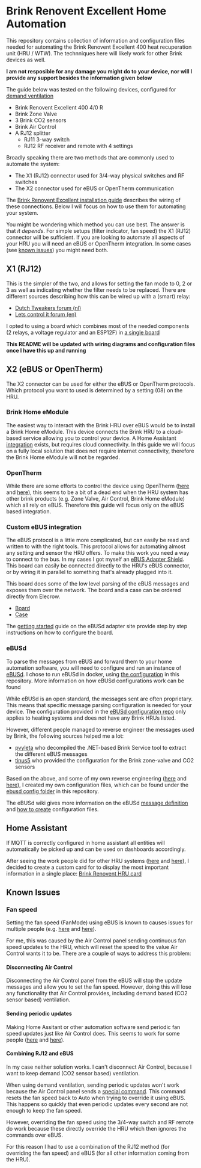 # Brink Renovent Excellent Home Automation
This repository contains collection of information and configuration files needed for automating the Brink Renovent Excellent 400 heat recuperation unit (HRU / WTW).
The technniques here will likely work for other Brink devices as well.

**I am not resposible for any damage you might do to your device, nor will I provide any support besides the information given below**

The guide below was tested on the following devices, configured for [demand ventilation](manuals/demand-controlled-ventilation-installation-instructions.pdf)
- Brink Renovent Excellent 400 4/0 R
- Brink Zone Valve
- 3 Brink CO2 sensors
- Brink Air Control
- A RJ12 splitter
  - RJ11 3-way switch
  - RJ12 RF receiver and remote with 4 settings

Broadly speaking there are two methods that are commonly used to automate the system:
- The X1 (RJ12) connector used for 3/4-way physical switches and RF switches
- The X2 connector used for eBUS or OpenTherm communication

The [Brink Renovent Excellent installation guide](manuals/installation-manual-300-400.pdf) describes the wiring of these connections. Below I will focus on how to use them for automating your system.

You might be wondering which method you can use best. The answer is that *it depends*. For simple setups (filter indicator, fan speed) the X1 (RJ12) connector will be sufficient. If you are looking to automate all aspects of your HRU you will need an eBUS or OpenTherm integration.
In some cases (see [known issues](#known-issues)) you might need both.

## X1 (RJ12)
This is the simpler of the two, and allows for setting the fan mode to 0, 2 or 3 as well as indicating whether the filter needs to be replaced.
There are different sources describing how this can be wired up with a (smart) relay:
- [Dutch Tweakers forum (nl)](https://gathering.tweakers.net/forum/list_messages/1979992)
- [Lets control it forum (en)](https://www.letscontrolit.com/forum/viewtopic.php?t=5702#p49500)

I opted to using a board which combines most of the needed components (2 relays, a voltage regulator and an ESP12F) in [a single board](https://templates.blakadder.com/ESP12F_Relay_X2.html)

**This README will be updated with wiring diagrams and configuration files once I have this up and running**

## X2 (eBUS or OpenTherm)
The X2 connector can be used for either the eBUS or OpenTherm protocols. Which protocol you want to used is determined by a setting (08) on the HRU.

### Brink Home eModule
The easiest way to interact with the Brink HRU over eBUS would be to install a Brink Home eModule. This device connects the Brink HRU to a cloud-based service allowing you to control your device. A Home Assistant [integration](https://github.com/samuolis/brink) exists, but requires cloud connectivity.
In this guide we will focus on a fully local solution that does not require internet connectivity, therefore the Brink Home eModule will not be regarded.

### OpenTherm
While there are some efforts to control the device using OpenTherm ([here](https://github.com/raf1000/brink_openhab) and [here](https://github.com/tijsverkoyen/Home-Assistant-BrinkRenoventHR)), this seems to be a bit of a dead end when the HRU system has other brink products (e.g. Zone Valve, Air Control, Brink Home eModule) which all rely on eBUS. Therefore this guide will focus only on the eBUS based integration.

### Custom eBUS integration
The eBUS protocol is a little more complicated, but can easily be read and written to with the right tools. This protocol allows for automating almost any setting and sensor the HRU offers.
To make this work you need a way to connect to the bus. In my cases I got myself an [eBUS Adapter Shield](https://adapter.ebusd.eu/v5/index.en.html). This board can easily be connected directly to the HRU's eBUS connector, or by wiring it in parallel to something that's already plugged into it.

This board does some of the low level parsing of the eBUS messages and exposes them over the network. 
The board and a case can be ordered directly from Elecrow.
- [Board](https://www.elecrow.com/ebus-adapter-shield-v5.html)
- [Case](https://www.elecrow.com/enclosure-for-ebus-adapter-shield-v5.html)

The [getting started](https://adapter.ebusd.eu/v5/steps.en.html) guide on the eBUSd adapter site provide step by step instructions on how to configure the board.

### eBUSd
To parse the messages from eBUS and forward them to your home automation software, you will need to configure and run an instance of [eBUSd](https://ebusd.eu/).  I chose to run eBUSd in docker, using [the configuration](ebusd/docker-compose.yaml) in this repository. More information on how eBUSd configurations work can be found

While eBUSd is an open standard, the messages sent are often proprietary. This means that specific message parsing configuration is needed for your device. The configuration provided in the [eBUSd configuration repo](https://github.com/john30/ebusd-configuration) only applies to heating systems and does not have any Brink HRUs listed.

However, different people managed to reverse engineer the messages used by Brink, the following sources helped me a lot:
- [pvyleta](https://github.com/pvyleta/ebusd-brink-hru) who decompiled the .NET-based Brink Service tool to extract the different eBUS messages
- [tinus5](https://gathering.tweakers.net/forum/list_message/63666318#63666318) who provided the configuration for the Brink zone-valve and CO2 sensors

Based on the above, and some of my own reverse engineering ([here](https://github.com/pvyleta/ebusd-brink-hru/issues/3#issuecomment-2212419678) and [here](https://github.com/pvyleta/ebusd-brink-hru/issues/5#issuecomment-2221160210)), I created my own configuration files, which can be found under the [ebusd config folder](ebusd/config) in this repository.

The eBUSd wiki gives more information on the eBUSd [message definition](https://github.com/john30/ebusd/wiki/4.1.-Message-definition) and [how to create](https://github.com/john30/ebusd/wiki/HowTos) configuration files.

## Home Assistant
If MQTT is correctly configured in home assistant all entities will automatically be picked up and can be used on dashboards accordingly. 

After seeing the work people did for other HRU systems ([here](https://github.com/mweimerskirch/lovelace-comfoair) and [here](https://github.com/mweimerskirch/lovelace-hacomfoairmqtt)), I decided to create a custom card for to display the most important information in a single place: [Brink Renovent HRU card](https://github.com/christiaanderidder/lovelace-brink-renovent-hru-card/)

## Known Issues

### Fan speed 
Setting the fan speed (FanMode) using eBUS is known to causes issues for multiple people (e.g. [here](https://github.com/dstrigl/ebusd-config-brink-renovent-excellent-300/issues/7) and [here](https://github.com/pvyleta/ebusd-brink-hru/issues/2)).

For me, this was caused by the Air Control panel sending continuous fan speed updates to the HRU, which will reset the speed to the value Air Control wants it to be. There are a couple of ways to address this problem:

#### Disconnecting Air Control
Disconnecting the Air Control panel from the eBUS will stop the update messages and allow you to set the fan speed. However, doing this will lose any functionality that Air Control provides, including demand based (CO2 sensor based) ventilation.

#### Sending periodic updates
Making Home Assitant or other automation software send periodic fan speed updates just like Air Control does. This seems to work for some people ([here](https://github.com/dstrigl/ebusd-config-brink-renovent-excellent-300/issues/7#issuecomment-1336465329) and [here](https://github.com/pvyleta/ebusd-brink-hru/issues/2#issuecomment-2135583648)).

#### Combining RJ12 and eBUS
In my case neither solution works.
I can't disconnect Air Control, because I want to keep demand (CO2 sensor based) ventilation.

When using demand ventilation, sending periodic updates won't work because the Air Control panel sends a [special command](https://github.com/christiaanderidder/brink-renovent-hru/blob/9aec5e7ed4ab0a13d1d2ccd2a620caf2364d0f61/ebusd/config/7c.Excellent400.csv#L32). This command resets the fan speed back to Auto when trying to override it using eBUS. This happens so quickly that even periodic updates every second are not enough to keep the fan speed.

However, overriding the fan speed using the 3/4-way switch and RF remote do work because these directly override the HRU which then ignores the commands over eBUS.

For this reason I had to use a combination of the RJ12 method (for overriding the fan speed) and eBUS (for all other information coming from the HRU).
